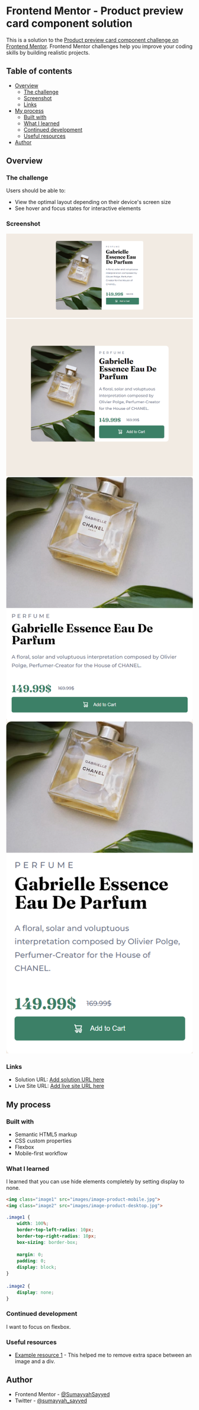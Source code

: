 # Frontend Mentor - Product preview card component solution

This is a solution to the [Product preview card component challenge on Frontend Mentor](https://www.frontendmentor.io/challenges/product-preview-card-component-GO7UmttRfa). Frontend Mentor challenges help you improve your coding skills by building realistic projects. 

## Table of contents

- [Overview](#overview)
  - [The challenge](#the-challenge)
  - [Screenshot](#screenshot)
  - [Links](#links)
- [My process](#my-process)
  - [Built with](#built-with)
  - [What I learned](#what-i-learned)
  - [Continued development](#continued-development)
  - [Useful resources](#useful-resources)
- [Author](#author)


## Overview

### The challenge

Users should be able to:

- View the optimal layout depending on their device's screen size
- See hover and focus states for interactive elements

### Screenshot

![](My-Design/Desktop.png)
![](My-Design/DesktopWidth-600.png)
![](My-Design/Tablet.png)
![](My-Design/Mobile.png)

### Links

- Solution URL: [Add solution URL here](https://your-solution-url.com)
- Live Site URL: [Add live site URL here](https://your-live-site-url.com)

## My process

### Built with

- Semantic HTML5 markup
- CSS custom properties
- Flexbox
- Mobile-first workflow

### What I learned

I learned that you can use hide elements completely by setting display to none. 


```html
<img class="image1" src="images/image-product-mobile.jpg">
<img class="image2" src="images/image-product-desktop.jpg">
```
```css
.image1 {
    width: 100%;
    border-top-left-radius: 10px;
    border-top-right-radius: 10px;
    box-sizing: border-box;

    margin: 0;
    padding: 0;
    display: block;
}

.image2 {
    display: none;
}
```

### Continued development

I want to focus on flexbox.

### Useful resources

- [Example resource 1](https://stackoverflow.com/questions/3947113/space-between-div-and-img) - This helped me to remove extra space between an image and a div.

## Author

- Frontend Mentor - [@SumayyahSayyed](https://www.frontendmentor.io/profile/SumayyahSayyed)
- Twitter - [@sumayyah_sayyed](https://twitter.com/sumayyah_sayyed)

